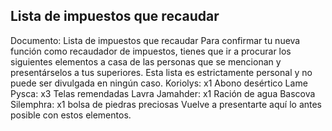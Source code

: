 ## Lista de impuestos que recaudar
Documento: Lista de impuestos que recaudar
Para confirmar tu nueva función como recaudador de impuestos, tienes que ir a procurar los siguientes elementos a casa de las personas que se mencionan y presentárselos a tus superiores. Esta lista es estrictamente personal y no puede ser divulgada en ningún caso.
Koriolys: x1 Abono desértico
Lame Pysca: x3 Telas remendadas
Lavra Jamahder: x1 Ración de agua
Bascova Silemphra: x1 bolsa de piedras preciosas
Vuelve a presentarte aquí lo antes posible con estos elementos.
